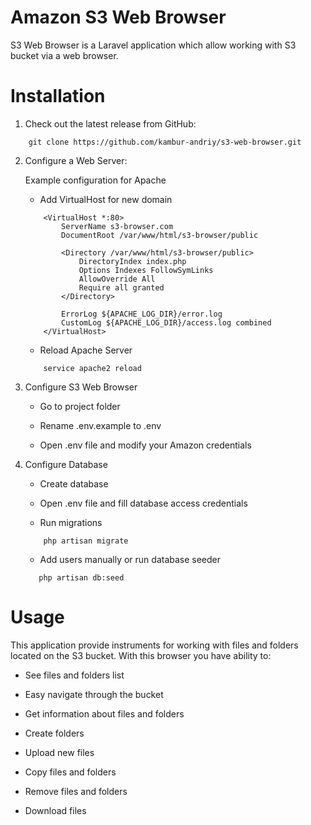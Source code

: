 # Amazon S3 Web Browser

S3 Web Browser is a Laravel application which allow working with S3 bucket via a web browser.   


# Installation

1. Check out the latest release from GitHub:
```    
    git clone https://github.com/kambur-andriy/s3-web-browser.git
```    
    
2. Configure a Web Server:

    Example configuration for Apache
    
    * Add VirtualHost for new domain
    
    ```        
        <VirtualHost *:80>
            ServerName s3-browser.com
            DocumentRoot /var/www/html/s3-browser/public
        
            <Directory /var/www/html/s3-browser/public>
                DirectoryIndex index.php
                Options Indexes FollowSymLinks
                AllowOverride All
                Require all granted
            </Directory>
        
            ErrorLog ${APACHE_LOG_DIR}/error.log
            CustomLog ${APACHE_LOG_DIR}/access.log combined
        </VirtualHost>
    ```

    * Reload Apache Server
    
    ```        
        service apache2 reload
    ```        
           
3. Configure S3 Web Browser

    * Go to project folder
    
    * Rename .env.example to .env
    
    * Open .env file and modify your Amazon credentials
    
4. Configure Database

    * Create database
    
    * Open .env file and fill database access credentials 
    
    * Run migrations
    
    ```        
        php artisan migrate
    ```
            
    * Add users manually or run database seeder
    
    ```        
       php artisan db:seed
    ```        
    
            
# Usage

This application provide instruments for working with files and folders located on the S3 bucket.
With this browser you have ability to:

 * See files and folders list
 
 * Easy navigate through the bucket
 
 * Get information about files and folders
 
 * Create folders
 
 * Upload new files
 
 * Copy files and folders
 
 * Remove files and folders
 
 * Download files
    
    
  
    
    